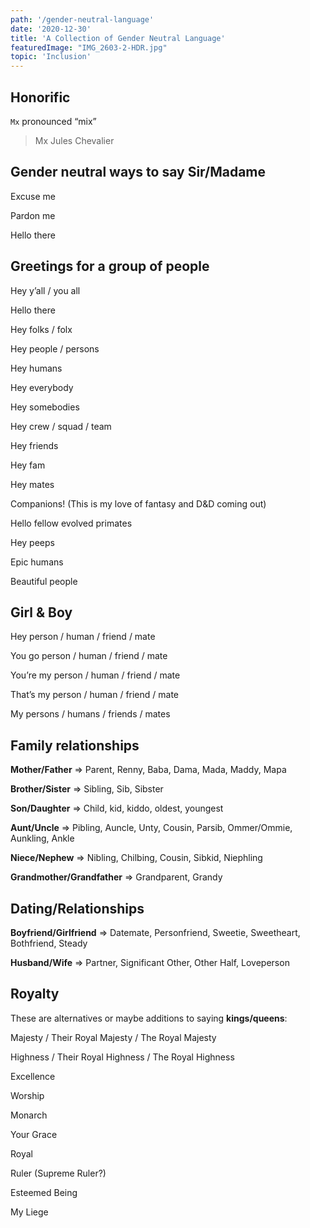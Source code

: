 ```yaml
---
path: '/gender-neutral-language'
date: '2020-12-30'
title: 'A Collection of Gender Neutral Language'
featuredImage: "IMG_2603-2-HDR.jpg"
topic: 'Inclusion'
---
```



## Honorific
`Mx` pronounced “mix”
> Mx Jules Chevalier

## Gender neutral ways to say Sir/Madame

Excuse me

Pardon me

Hello there

## Greetings for a group of people

Hey y’all / you all

Hello there

Hey folks / folx

Hey people / persons

Hey humans

Hey everybody

Hey somebodies

Hey crew / squad / team

Hey friends

Hey fam

Hey mates

Companions! (This is my love of fantasy and D&D coming out)

Hello fellow evolved primates

Hey peeps

Epic humans

Beautiful people

## Girl & Boy

Hey person / human / friend / mate

You go person / human / friend / mate

You’re my person / human / friend / mate

That’s my person / human / friend / mate

My persons / humans / friends / mates

## Family relationships
**Mother/Father** => Parent, Renny, Baba, Dama, Mada, Maddy, Mapa

**Brother/Sister** => Sibling, Sib, Sibster

**Son/Daughter** => Child, kid, kiddo, oldest, youngest

**Aunt/Uncle** => Pibling, Auncle, Unty, Cousin, Parsib, Ommer/Ommie, Aunkling, Ankle

**Niece/Nephew** => Nibling, Chilbing, Cousin, Sibkid, Niephling

**Grandmother/Grandfather** => Grandparent, Grandy


## Dating/Relationships

**Boyfriend/Girlfriend** => Datemate, Personfriend, Sweetie, Sweetheart, Bothfriend, Steady

**Husband/Wife** => Partner, Significant Other, Other Half, Loveperson
 
## Royalty

These are alternatives or maybe additions to saying **kings/queens**:

Majesty / Their Royal Majesty / The Royal Majesty

Highness / Their Royal Highness / The Royal Highness

Excellence

Worship

Monarch

Your Grace

Royal

Ruler (Supreme Ruler?)

Esteemed Being

My Liege